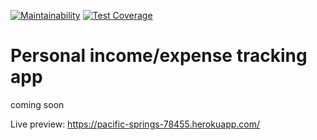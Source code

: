 [![Maintainability](https://api.codeclimate.com/v1/badges/3544fccd364f99feb039/maintainability)](https://codeclimate.com/github/krabique/inc_exp_tracker/maintainability)
[![Test Coverage](https://api.codeclimate.com/v1/badges/3544fccd364f99feb039/test_coverage)](https://codeclimate.com/github/krabique/inc_exp_tracker/test_coverage)

# Personal income/expense tracking app

coming soon

Live preview: https://pacific-springs-78455.herokuapp.com/
